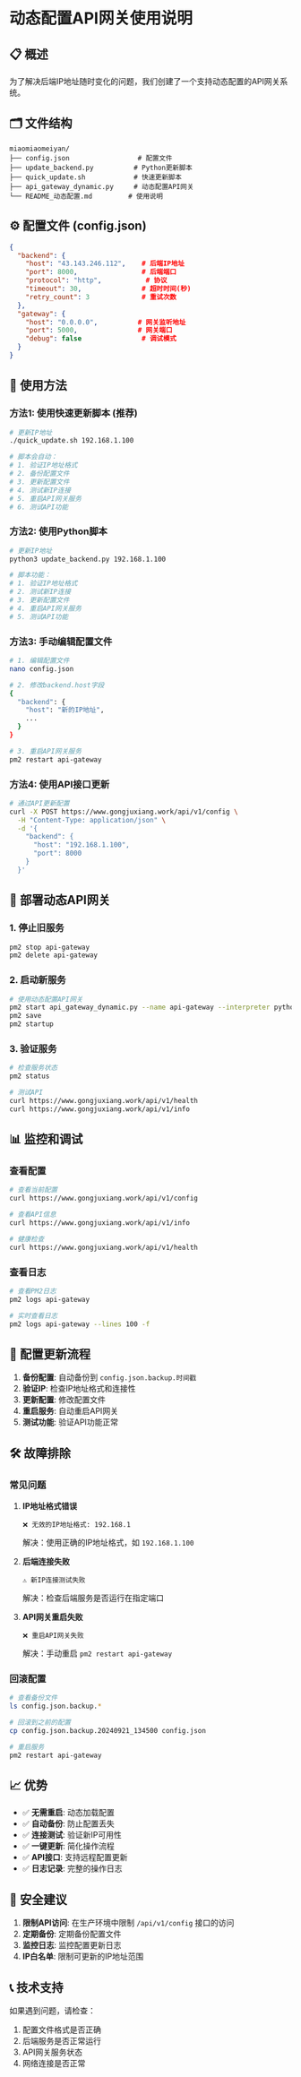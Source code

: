 # 动态配置API网关使用说明

## 📋 概述

为了解决后端IP地址随时变化的问题，我们创建了一个支持动态配置的API网关系统。

## 🗂️ 文件结构

```
miaomiaomeiyan/
├── config.json                 # 配置文件
├── update_backend.py          # Python更新脚本
├── quick_update.sh            # 快速更新脚本
├── api_gateway_dynamic.py     # 动态配置API网关
└── README_动态配置.md         # 使用说明
```

## ⚙️ 配置文件 (config.json)

```json
{
  "backend": {
    "host": "43.143.246.112",    # 后端IP地址
    "port": 8000,                # 后端端口
    "protocol": "http",           # 协议
    "timeout": 30,               # 超时时间(秒)
    "retry_count": 3             # 重试次数
  },
  "gateway": {
    "host": "0.0.0.0",          # 网关监听地址
    "port": 5000,               # 网关端口
    "debug": false               # 调试模式
  }
}
```

## 🚀 使用方法

### 方法1: 使用快速更新脚本 (推荐)

```bash
# 更新IP地址
./quick_update.sh 192.168.1.100

# 脚本会自动：
# 1. 验证IP地址格式
# 2. 备份配置文件
# 3. 更新配置文件
# 4. 测试新IP连接
# 5. 重启API网关服务
# 6. 测试API功能
```

### 方法2: 使用Python脚本

```bash
# 更新IP地址
python3 update_backend.py 192.168.1.100

# 脚本功能：
# 1. 验证IP地址格式
# 2. 测试新IP连接
# 3. 更新配置文件
# 4. 重启API网关服务
# 5. 测试API功能
```

### 方法3: 手动编辑配置文件

```bash
# 1. 编辑配置文件
nano config.json

# 2. 修改backend.host字段
{
  "backend": {
    "host": "新的IP地址",
    ...
  }
}

# 3. 重启API网关服务
pm2 restart api-gateway
```

### 方法4: 使用API接口更新

```bash
# 通过API更新配置
curl -X POST https://www.gongjuxiang.work/api/v1/config \
  -H "Content-Type: application/json" \
  -d '{
    "backend": {
      "host": "192.168.1.100",
      "port": 8000
    }
  }'
```

## 🔧 部署动态API网关

### 1. 停止旧服务

```bash
pm2 stop api-gateway
pm2 delete api-gateway
```

### 2. 启动新服务

```bash
# 使用动态配置API网关
pm2 start api_gateway_dynamic.py --name api-gateway --interpreter python3
pm2 save
pm2 startup
```

### 3. 验证服务

```bash
# 检查服务状态
pm2 status

# 测试API
curl https://www.gongjuxiang.work/api/v1/health
curl https://www.gongjuxiang.work/api/v1/info
```

## 📊 监控和调试

### 查看配置

```bash
# 查看当前配置
curl https://www.gongjuxiang.work/api/v1/config

# 查看API信息
curl https://www.gongjuxiang.work/api/v1/info

# 健康检查
curl https://www.gongjuxiang.work/api/v1/health
```

### 查看日志

```bash
# 查看PM2日志
pm2 logs api-gateway

# 实时查看日志
pm2 logs api-gateway --lines 100 -f
```

## 🔄 配置更新流程

1. **备份配置**: 自动备份到 `config.json.backup.时间戳`
2. **验证IP**: 检查IP地址格式和连接性
3. **更新配置**: 修改配置文件
4. **重启服务**: 自动重启API网关
5. **测试功能**: 验证API功能正常

## 🛠️ 故障排除

### 常见问题

1. **IP地址格式错误**
   ```
   ❌ 无效的IP地址格式: 192.168.1
   ```
   解决：使用正确的IP地址格式，如 `192.168.1.100`

2. **后端连接失败**
   ```
   ⚠️ 新IP连接测试失败
   ```
   解决：检查后端服务是否运行在指定端口

3. **API网关重启失败**
   ```
   ❌ 重启API网关失败
   ```
   解决：手动重启 `pm2 restart api-gateway`

### 回滚配置

```bash
# 查看备份文件
ls config.json.backup.*

# 回滚到之前的配置
cp config.json.backup.20240921_134500 config.json

# 重启服务
pm2 restart api-gateway
```

## 📈 优势

- ✅ **无需重启**: 动态加载配置
- ✅ **自动备份**: 防止配置丢失
- ✅ **连接测试**: 验证新IP可用性
- ✅ **一键更新**: 简化操作流程
- ✅ **API接口**: 支持远程配置更新
- ✅ **日志记录**: 完整的操作日志

## 🔐 安全建议

1. **限制API访问**: 在生产环境中限制 `/api/v1/config` 接口的访问
2. **定期备份**: 定期备份配置文件
3. **监控日志**: 监控配置更新日志
4. **IP白名单**: 限制可更新的IP地址范围

## 📞 技术支持

如果遇到问题，请检查：
1. 配置文件格式是否正确
2. 后端服务是否正常运行
3. API网关服务状态
4. 网络连接是否正常
